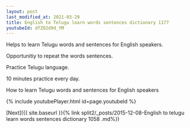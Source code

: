 ```yaml
---
layout: post
last_modified_at: 2021-03-29
title: English to Telugu learn words sentences dictionary 1177 
youtubeId: dfZO2d9d_YM
---
```

 
 
Helps to learn Telugu words and sentences for English speakers.

Opportunitiy to repeat the words sentences. 

Practice Telugu language. 
 
10 minutes practice every day. 
 
How to learn Telugu words and sentences for English speakers 
 
{% include youtubePlayer.html id=page.youtubeId %}
 
 
[Next]({{ site.baseurl }}{% link  split2/_posts/2015-12-08-English to telugu learn words sentences dictionary 1058 .md%})
 
